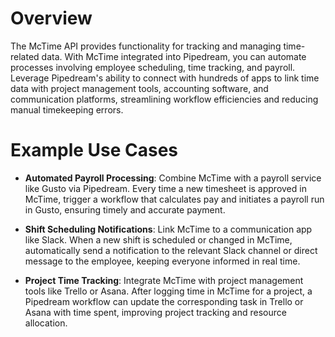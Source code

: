 # Overview

The McTime API provides functionality for tracking and managing time-related data. With McTime integrated into Pipedream, you can automate processes involving employee scheduling, time tracking, and payroll. Leverage Pipedream's ability to connect with hundreds of apps to link time data with project management tools, accounting software, and communication platforms, streamlining workflow efficiencies and reducing manual timekeeping errors.

# Example Use Cases

- **Automated Payroll Processing**: Combine McTime with a payroll service like Gusto via Pipedream. Every time a new timesheet is approved in McTime, trigger a workflow that calculates pay and initiates a payroll run in Gusto, ensuring timely and accurate payment.

- **Shift Scheduling Notifications**: Link McTime to a communication app like Slack. When a new shift is scheduled or changed in McTime, automatically send a notification to the relevant Slack channel or direct message to the employee, keeping everyone informed in real time.

- **Project Time Tracking**: Integrate McTime with project management tools like Trello or Asana. After logging time in McTime for a project, a Pipedream workflow can update the corresponding task in Trello or Asana with time spent, improving project tracking and resource allocation.
